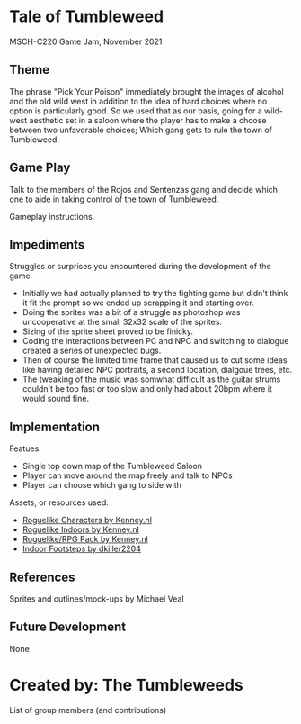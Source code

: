 # Tale of Tumbleweed
MSCH-C220 Game Jam, November 2021

## Theme
The phrase "Pick Your Poison" immediately brought the images of alcohol and the old wild west in addition to the idea of hard choices where no option is particularly good. So we used that as our basis, going for a wild-west aesthetic set in a saloon where the player has to make a choose between two unfavorable choices; Which gang gets to rule the town of Tumbleweed.

## Game Play
Talk to the members of the Rojos and Sentenzas gang and decide which one to aide in taking control of the town of Tumbleweed.

Gameplay instructions.

## Impediments
Struggles or surprises you encountered during the development of the game
- Initially we had actually planned to try the fighting game but didn't think it fit the prompt so we ended up scrapping it and starting over.
- Doing the sprites was a bit of a struggle as photoshop was uncooperative at the small 32x32 scale of the sprites.
- Sizing of the sprite sheet proved to be finicky.
- Coding the interactions between PC and NPC and switching to dialogue created a series of unexpected bugs.
- Then of course the limited time frame that caused us to cut some ideas like having detailed NPC portraits, a second location, dialgoue trees, etc.
- The tweaking of the music was somwhat difficult as the guitar strums couldn't be too fast or too slow and only had about 20bpm where it would sound fine.

## Implementation
Featues:
- Single top down map of the Tumbleweed Saloon
- Player can move around the map freely and talk to NPCs
- Player can choose which gang to side with

Assets, or resources used:
- [Roguelike Characters by Kenney.nl](https://kenney.nl/assets/roguelike-characters)
- [Roguelike Indoors by Kenney.nl](https://kenney.nl/assets/roguelike-indoors)
- [Roguelike/RPG Pack by Kenney.nl](https://kenney.nl/assets/roguelike-rpg-pack)
- [Indoor Footsteps by dkiller2204](https://freesound.org/people/dkiller2204/sounds/366111/)

## References
Sprites and outlines/mock-ups by Michael Veal

## Future Development
None

# Created by: The Tumbleweeds
List of group members (and contributions)
